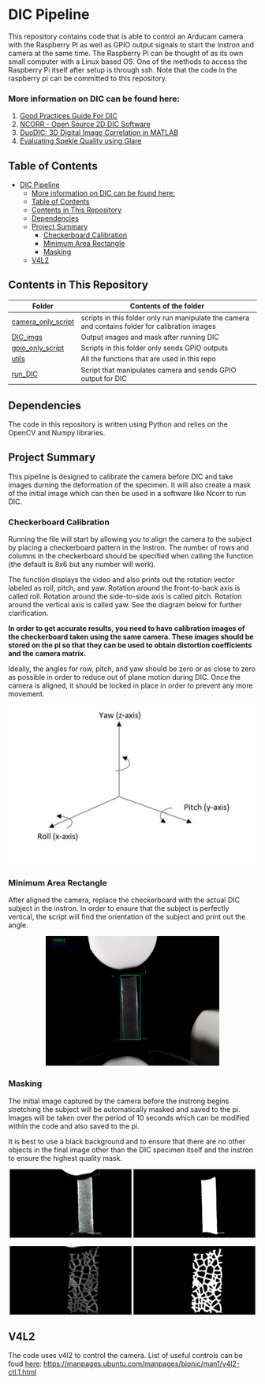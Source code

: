 # DIC Pipeline

This repository contains code that is able to control an Arducam camera with the Raspberry Pi as well as GPIO output signals to start the Instron and camera at the same time. The Raspberry Pi can be thought of as its own small computer with a Linux based OS. One of the methods to access the Raspberry Pi itself after setup is through ssh. Note that the code in the raspberry pi can be committed to this repository.

### More information on DIC can be found here:
1. [Good Practices Guide For DIC](https://idics.org/guide/)
2. [NCORR - Open Source 2D DIC Software](http://www.ncorr.com/)
3. [DuoDIC: 3D Digital Image Correlation in MATLAB](https://joss.theoj.org/papers/10.21105/joss.04279)
4. [Evaluating Spekle Quality using Glare](https://www.sciencedirect.com/science/article/pii/S0143816621002360)

## Table of Contents
- [DIC Pipeline](#dic-pipeline)
    - [More information on DIC can be found here:](#more-information-on-dic-can-be-found-here)
  - [Table of Contents](#table-of-contents)
  - [Contents in This Repository](#contents-in-this-repository)
  - [Dependencies](#dependencies)
  - [Project Summary](#project-summary)
    - [Checkerboard Calibration](#checkerboard-calibration)
    - [Minimum Area Rectangle](#minimum-area-rectangle)
    - [Masking](#masking)
  - [V4L2](#v4l2)


## Contents in This Repository

| Folder| Contents of the folder|
|-------|--------|
|[camera_only_script](camera_only_script)| scripts in this folder only run manipulate the camera and contains folder for calibration images|
|[DIC_imgs](DIC_imgs)| Output images and mask after running DIC |
|[gpio_only_script](gpio_only_script)| Scripts in this folder only sends GPIO outputs |
|[utils](utils) | All the functions that are used in this repo | 
|[run_DIC](run_DIC.py) | Script that manipulates camera and sends GPIO output for DIC |

## Dependencies 
The code in this repository is written using Python and relies on the OpenCV and Numpy libraries. 

## Project Summary

This pipeline is designed to calibrate the camera before DIC and take images durning the deformation of the specimen. It will also create a mask of the initial image which can then be used in a software like Ncorr to run DIC.

### Checkerboard Calibration

Running the file will start by allowing you to align the camera to the subject by placing a checkerboard pattern in the Instron. The number of rows and columns in the checkerboard should be specified when calling the function (the default is 8x6 but any number will work).

The function displays the video and also prints out the rotation vector labeled as roll, pitch, and yaw. Rotation around the front-to-back axis is called roll. Rotation around the side-to-side axis is called pitch. Rotation around the vertical axis is called yaw. See the diagram below for further clarification.

**In order to get accurate results, you need to have calibration images of the checkerboard taken using the same camera. These images should be stored on the pi so that they can be used to obtain distortion coefficients and the camera matrix.**

Ideally, the angles for row, pitch, and yaw should be zero or as close to zero as possible in order to reduce out of plane motion during DIC. Once the camera is aligned, it should be locked in place in order to prevent any more movement.

![alt text](images/roll_pitch_yaw.png)

### Minimum Area Rectangle

After aligned the camera, replace the checkerboard with the actual DIC subject in the instron. In order to ensure that the subject is perfectly vertical, the script will find the orientation of the subject and print out the angle.

<p align = "center">
<img src="images/rect_after.png" width="70%" />
</p>

### Masking

The initial image captured by the camera before the instrong begins stretching the subject will be automatically masked and saved to the pi. Images will be taken over the period of 10 seconds which can be modified within the code and also saved to the pi.

It is best to use a black background and to ensure that there are no other objects in the final image other than the DIC specimen itself and the instron to ensure the highest quality mask.

<p align = "center">
<img src="images/square_before.png" width="49%" />
<img src="images/square_after.png" width="49%" />
</p>

<p align = "center">
<img src="images/fiber_before.png" width="49%" />
<img src="images/fiber_after.png" width="49%" />
</p>

## V4L2

The code uses v4l2 to control the camera. List of useful controls can be foud [here](https://manpages.ubuntu.com/manpages/bionic/man1/v4l2-ctl.1.html):
https://manpages.ubuntu.com/manpages/bionic/man1/v4l2-ctl.1.html

